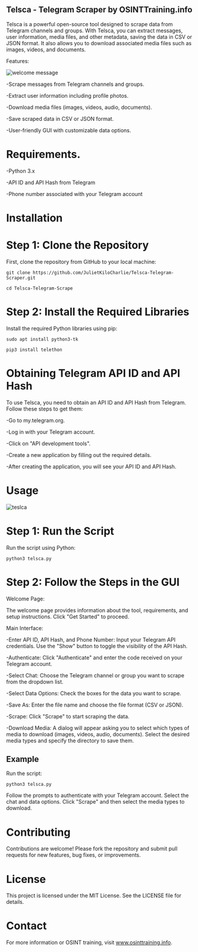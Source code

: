 ## Telsca - Telegram Scraper by OSINTTraining.info

Telsca is a powerful open-source tool designed to scrape data from Telegram channels and groups. With Telsca, you can extract messages, user information, media files, and other metadata, saving the data in CSV or JSON format. It also allows you to download associated media files such as images, videos, and documents.

Features:


![welcome message](https://github.com/user-attachments/assets/ac1fedfa-c202-482d-aa14-c738e2d35cf7)


   -Scrape messages from Telegram channels and groups.

   -Extract user information including profile photos.

   -Download media files (images, videos, audio, documents).

   -Save scraped data in CSV or JSON format.

   -User-friendly GUI with customizable data options.
   

# Requirements.
   
   -Python 3.x

   -API ID and API Hash from Telegram

   -Phone number associated with your Telegram account

# Installation
# Step 1: Clone the Repository

First, clone the repository from GitHub to your local machine:

```git clone https://github.com/JulietKiloCharlie/Telsca-Telegram-Scraper.git```

```cd Telsca-Telegram-Scrape```

# Step 2: Install the Required Libraries

Install the required Python libraries using pip:

```sudo apt install python3-tk```

```pip3 install telethon```

# Obtaining Telegram API ID and API Hash

To use Telsca, you need to obtain an API ID and API Hash from Telegram. Follow these steps to get them:

   -Go to my.telegram.org.

   -Log in with your Telegram account.

   -Click on "API development tools".

   -Create a new application by filling out the required details.

   -After creating the application, you will see your API ID and API Hash.


# Usage

![teslca](https://github.com/user-attachments/assets/0de66533-c71a-48f1-8562-7fb7e14560e5)

# Step 1: Run the Script

Run the script using Python:

```python3 telsca.py```

# Step 2: Follow the Steps in the GUI


Welcome Page: 

The welcome page provides information about the tool, requirements, and setup instructions. Click "Get Started" to proceed.

Main Interface:

   -Enter API ID, API Hash, and Phone Number: Input your Telegram API credentials. Use the "Show" button to toggle the visibility of the API Hash.
        
   -Authenticate: Click "Authenticate" and enter the code received on your Telegram account.
        
   -Select Chat: Choose the Telegram channel or group you want to scrape from the dropdown list.
        
   -Select Data Options: Check the boxes for the data you want to scrape.
        
   -Save As: Enter the file name and choose the file format (CSV or JSON).
        
   -Scrape: Click "Scrape" to start scraping the data.
        
   -Download Media: A dialog will appear asking you to select which types of media to download (images, videos, audio, documents). Select the desired media types and specify the directory to save them.

## Example

Run the script:

```python3 telsca.py```

Follow the prompts to authenticate with your Telegram account.
Select the chat and data options.
Click "Scrape" and then select the media types to download.

# Contributing

Contributions are welcome! Please fork the repository and submit pull requests for new features, bug fixes, or improvements.

# License

This project is licensed under the MIT License. See the LICENSE file for details.

# Contact

For more information or OSINT training, visit www.osinttraining.info.
